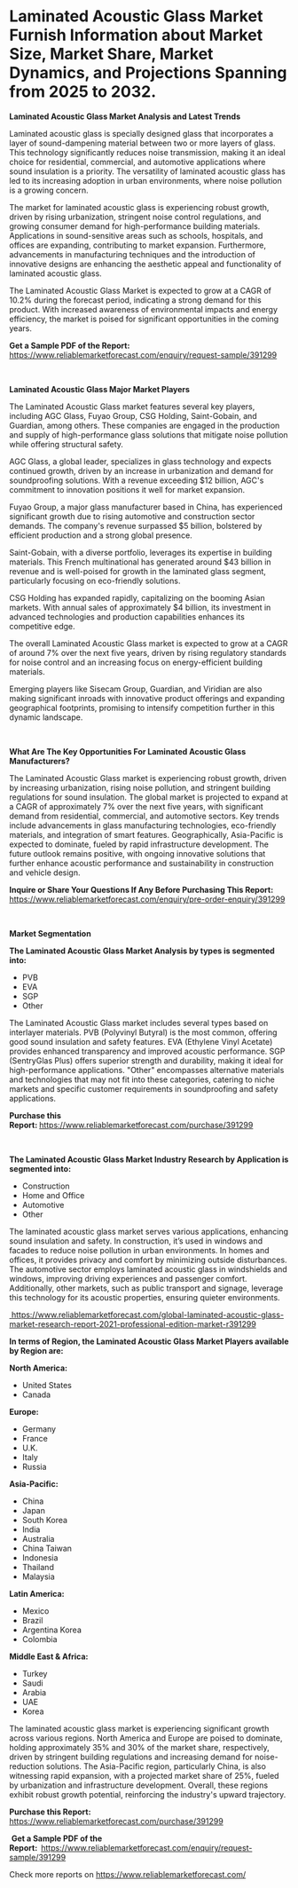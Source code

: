 <p><h1>Laminated Acoustic Glass Market Furnish Information about Market Size, Market Share, Market Dynamics, and Projections Spanning from 2025 to 2032.</h1></p><p><strong>Laminated Acoustic Glass Market Analysis and Latest Trends</strong></p>
<p><p>Laminated acoustic glass is specially designed glass that incorporates a layer of sound-dampening material between two or more layers of glass. This technology significantly reduces noise transmission, making it an ideal choice for residential, commercial, and automotive applications where sound insulation is a priority. The versatility of laminated acoustic glass has led to its increasing adoption in urban environments, where noise pollution is a growing concern.</p><p>The market for laminated acoustic glass is experiencing robust growth, driven by rising urbanization, stringent noise control regulations, and growing consumer demand for high-performance building materials. Applications in sound-sensitive areas such as schools, hospitals, and offices are expanding, contributing to market expansion. Furthermore, advancements in manufacturing techniques and the introduction of innovative designs are enhancing the aesthetic appeal and functionality of laminated acoustic glass.</p><p>The Laminated Acoustic Glass Market is expected to grow at a CAGR of 10.2% during the forecast period, indicating a strong demand for this product. With increased awareness of environmental impacts and energy efficiency, the market is poised for significant opportunities in the coming years.</p></p>
<p><strong>Get a Sample PDF of the Report:&nbsp;</strong> <a href="https://www.reliablemarketforecast.com/enquiry/request-sample/391299?utm_campaign=1903&utm_medium=2&utm_source=Github&utm_content=ia&utm_term=16012025&utm_id=laminated-acoustic-glass">https://www.reliablemarketforecast.com/enquiry/request-sample/391299</a></p>
<p>&nbsp;</p>
<p><strong>Laminated Acoustic Glass Major Market Players</strong></p>
<p><p>The Laminated Acoustic Glass market features several key players, including AGC Glass, Fuyao Group, CSG Holding, Saint-Gobain, and Guardian, among others. These companies are engaged in the production and supply of high-performance glass solutions that mitigate noise pollution while offering structural safety.</p><p>AGC Glass, a global leader, specializes in glass technology and expects continued growth, driven by an increase in urbanization and demand for soundproofing solutions. With a revenue exceeding $12 billion, AGC's commitment to innovation positions it well for market expansion.</p><p>Fuyao Group, a major glass manufacturer based in China, has experienced significant growth due to rising automotive and construction sector demands. The company's revenue surpassed $5 billion, bolstered by efficient production and a strong global presence.</p><p>Saint-Gobain, with a diverse portfolio, leverages its expertise in building materials. This French multinational has generated around $43 billion in revenue and is well-poised for growth in the laminated glass segment, particularly focusing on eco-friendly solutions.</p><p>CSG Holding has expanded rapidly, capitalizing on the booming Asian markets. With annual sales of approximately $4 billion, its investment in advanced technologies and production capabilities enhances its competitive edge.</p><p>The overall Laminated Acoustic Glass market is expected to grow at a CAGR of around 7% over the next five years, driven by rising regulatory standards for noise control and an increasing focus on energy-efficient building materials.</p><p>Emerging players like Sisecam Group, Guardian, and Viridian are also making significant inroads with innovative product offerings and expanding geographical footprints, promising to intensify competition further in this dynamic landscape.</p></p>
<p>&nbsp;</p>
<p><strong>What Are The Key Opportunities For Laminated Acoustic Glass Manufacturers?</strong></p>
<p><p>The Laminated Acoustic Glass market is experiencing robust growth, driven by increasing urbanization, rising noise pollution, and stringent building regulations for sound insulation. The global market is projected to expand at a CAGR of approximately 7% over the next five years, with significant demand from residential, commercial, and automotive sectors. Key trends include advancements in glass manufacturing technologies, eco-friendly materials, and integration of smart features. Geographically, Asia-Pacific is expected to dominate, fueled by rapid infrastructure development. The future outlook remains positive, with ongoing innovative solutions that further enhance acoustic performance and sustainability in construction and vehicle design.</p></p>
<p><strong>Inquire or Share Your Questions If Any Before Purchasing This Report:</strong> <a href="https://www.reliablemarketforecast.com/enquiry/pre-order-enquiry/391299?utm_campaign=1903&utm_medium=2&utm_source=Github&utm_content=ia&utm_term=16012025&utm_id=laminated-acoustic-glass">https://www.reliablemarketforecast.com/enquiry/pre-order-enquiry/391299</a></p>
<p>&nbsp;</p>
<p><strong>Market Segmentation</strong></p>
<p><strong>The Laminated Acoustic Glass Market Analysis by types is segmented into:</strong></p>
<p><ul><li>PVB</li><li>EVA</li><li>SGP</li><li>Other</li></ul></p>
<p><p>The Laminated Acoustic Glass market includes several types based on interlayer materials. PVB (Polyvinyl Butyral) is the most common, offering good sound insulation and safety features. EVA (Ethylene Vinyl Acetate) provides enhanced transparency and improved acoustic performance. SGP (SentryGlas Plus) offers superior strength and durability, making it ideal for high-performance applications. "Other" encompasses alternative materials and technologies that may not fit into these categories, catering to niche markets and specific customer requirements in soundproofing and safety applications.</p></p>
<p><strong>Purchase this Report:&nbsp;</strong><a href="https://www.reliablemarketforecast.com/purchase/391299?utm_campaign=1903&utm_medium=2&utm_source=Github&utm_content=ia&utm_term=16012025&utm_id=laminated-acoustic-glass">https://www.reliablemarketforecast.com/purchase/391299</a></p>
<p>&nbsp;</p>
<p><strong>The Laminated Acoustic Glass Market Industry Research by Application is segmented into:</strong></p>
<p><ul><li>Construction</li><li>Home and Office</li><li>Automotive</li><li>Other</li></ul></p>
<p><p>The laminated acoustic glass market serves various applications, enhancing sound insulation and safety. In construction, it’s used in windows and facades to reduce noise pollution in urban environments. In homes and offices, it provides privacy and comfort by minimizing outside disturbances. The automotive sector employs laminated acoustic glass in windshields and windows, improving driving experiences and passenger comfort. Additionally, other markets, such as public transport and signage, leverage this technology for its acoustic properties, ensuring quieter environments.</p></p>
<p><a href="https://www.reliablemarketforecast.com/global-laminated-acoustic-glass-market-research-report-2021-professional-edition-market-r391299?utm_campaign=1903&utm_medium=2&utm_source=Github&utm_content=ia&utm_term=16012025&utm_id=laminated-acoustic-glass">&nbsp;https://www.reliablemarketforecast.com/global-laminated-acoustic-glass-market-research-report-2021-professional-edition-market-r391299</a></p>
<p><strong>In terms of Region, the Laminated Acoustic Glass Market Players available by Region are:</strong></p>
<p>
    <p> <strong> North America: </strong>
        <ul>
            <li>United States</li>
            <li>Canada</li>
        </ul>
        </p> 
    <p> <strong> Europe: </strong>
        <ul>
            <li>Germany</li>
            <li>France</li>
            <li>U.K.</li>
            <li>Italy</li>
            <li>Russia</li>
        </ul>
        </p> 
    <p> <strong> Asia-Pacific: </strong>
        <ul>
            <li>China</li>
            <li>Japan</li>
            <li>South Korea</li>
            <li>India</li>
            <li>Australia</li>
            <li>China Taiwan</li>
            <li>Indonesia</li>
            <li>Thailand</li>
            <li>Malaysia</li>
        </ul>
        </p> 
    <p> <strong> Latin America: </strong>
        <ul>
            <li>Mexico</li>
            <li>Brazil</li>
            <li>Argentina Korea</li>
            <li>Colombia</li>
        </ul>
        </p> 
    <p> <strong> Middle East & Africa: </strong>
        <ul>
            <li>Turkey</li>
            <li>Saudi</li>
            <li>Arabia</li>
            <li>UAE</li>
            <li>Korea</li>
        </ul>
    </p>
    </p>
<p><p>The laminated acoustic glass market is experiencing significant growth across various regions. North America and Europe are poised to dominate, holding approximately 35% and 30% of the market share, respectively, driven by stringent building regulations and increasing demand for noise-reduction solutions. The Asia-Pacific region, particularly China, is also witnessing rapid expansion, with a projected market share of 25%, fueled by urbanization and infrastructure development. Overall, these regions exhibit robust growth potential, reinforcing the industry's upward trajectory.</p></p>
<p><strong>Purchase this Report: </strong><a href="https://www.reliablemarketforecast.com/purchase/391299?utm_campaign=1903&utm_medium=2&utm_source=Github&utm_content=ia&utm_term=16012025&utm_id=laminated-acoustic-glass">https://www.reliablemarketforecast.com/purchase/391299</a></p>
<p>&nbsp;<strong>Get a Sample PDF of the Report:&nbsp;&nbsp;</strong><a href="https://www.reliablemarketforecast.com/enquiry/request-sample/391299?utm_campaign=1903&utm_medium=2&utm_source=Github&utm_content=ia&utm_term=16012025&utm_id=laminated-acoustic-glass">https://www.reliablemarketforecast.com/enquiry/request-sample/391299</a></p>
<p><strong></strong></p>
<p>Check more reports on <a href="https://www.reliablemarketforecast.com/?utm_campaign=1903&utm_medium=2&utm_source=Github&utm_content=ia&utm_term=16012025&utm_id=laminated-acoustic-glass">https://www.reliablemarketforecast.com/</a></p>